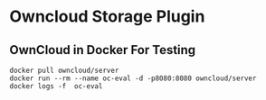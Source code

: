# Owncloud Storage Plugin

## OwnCloud in Docker For Testing 

```
docker pull owncloud/server
docker run --rm --name oc-eval -d -p8080:8080 owncloud/server
docker logs -f  oc-eval
```